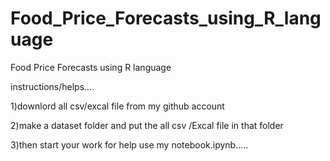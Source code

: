 # Food_Price_Forecasts_using_R_language
Food Price Forecasts using R language 

instructions/helps....

1)downlord all csv/excal file from my github account


2)make a dataset folder and put the all csv /Excal file in that folder 

3)then start your work for help use my notebook.ipynb.....


